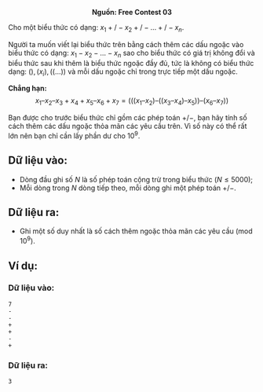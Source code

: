 **<center>Nguồn:  Free Contest 03</center>**

Cho một biểu thức có dạng: $x_1 +/- x_2 +/- … +/- x_n$.

Người ta muốn viết lại biểu thức trên bằng cách thêm các dấu ngoặc vào biểu thức có dạng: $x_1 - x_2 - … - x_n$ sao cho biểu thức có giá trị không đổi và biểu thức sau khi thêm là biểu thức ngoặc đầy đủ, tức là  không có biểu thức dạng:  $( ), (x_i), ((...))$ và mỗi dấu ngoặc chỉ trong trực tiếp một dấu ngoặc.

**Chẳng hạn:**
$$x_1 – x_2 – x_3 + x_4 + x_5 – x_6 + x_7 = (((x_1 – x_2) – ((x_3 – x_4) – x_5)) – (x_6 – x_7))$$

Bạn được cho trước biểu thức chỉ gồm các phép toán $+/-$, bạn hãy tính số cách thêm các dấu ngoặc thỏa mãn các yêu cầu trên. Vì số này có thể rất lớn nên bạn chỉ cần lấy phần dư cho $10^9$.

## Dữ liệu vào:
- Dòng đầu ghi số $N$ là số phép toán cộng trừ trong biểu thức $(N ≤ 5000)$;
- Mỗi dòng trong $N$ dòng tiếp theo, mỗi dòng ghi một phép toán $+/-$.

## Dữ liệu ra:
- Ghi một số duy nhất là số cách thêm ngoặc thỏa mãn các yêu cầu (mod $10^9$).

## Ví dụ:
### Dữ liệu vào:
```
7
-
-
+
+
-
+
```

### Dữ liệu ra:
```
3
```